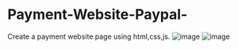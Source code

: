 # Payment-Website-Paypal-
Create a payment website page using html,css,js.
![image](https://user-images.githubusercontent.com/78581470/141392743-4a939a35-739b-4409-9dca-bfe1f53a4811.png)
![image](https://user-images.githubusercontent.com/78581470/141392841-5b7c3d2e-d161-40e4-af4a-728f6d57e400.png)

